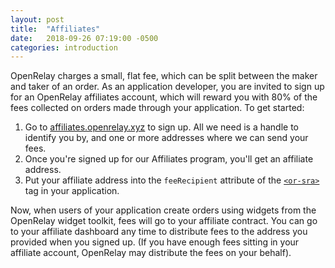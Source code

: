 ```yaml
---
layout: post
title:  "Affiliates"
date:   2018-09-26 07:19:00 -0500
categories: introduction
---
```


OpenRelay charges a small, flat fee, which can be split between the maker and
taker of an order. As an application developer, you are invited to sign up for
an OpenRelay affiliates account, which will reward you with 80% of the fees
collected on orders made through your application. To get started:

1. Go to [affiliates.openrelay.xyz](https://affiliates.openrelay.xyz) to sign
   up. All we need is a handle to identify you by, and one or more addresses
   where we can send your fees.
2. Once you're signed up for our Affiliates program, you'll get an affiliate
   address.
3. Put your affiliate address into the `feeRecipient` attribute of the
   [`<or-sra>`](../widgets/or-sra.html) tag in your application.

Now, when users of your application create orders using widgets from the
OpenRelay widget toolkit, fees will go to your affiliate contract. You can go
to your affiliate dashboard any time to distribute fees to the address you
provided when you signed up. (If you have enough fees sitting in your affiliate
account, OpenRelay may distribute the fees on your behalf).
